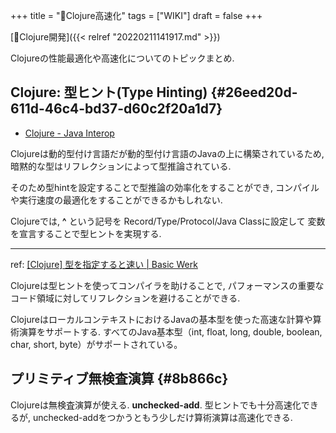 +++
title = "📝Clojure高速化"
tags = ["WIKI"]
draft = false
+++

[📂Clojure開発]({{< relref "20220211141917.md" >}})

Clojureの性能最適化や高速化についてのトピックまとめ.


## Clojure: 型ヒント(Type Hinting) {#26eed20d-611d-46c4-bd37-d60c2f20a1d7}

-   [Clojure - Java Interop](https://clojure.org/reference/java_interop#typehints)

Clojureは動的型付け言語だが動的型付け言語のJavaの上に構築されているため, 暗黙的な型はリフレクションによって型推論されている.

そのため型hintを設定することで型推論の効率化をすることができ, コンパイルや実行速度の最適化をすることができるかもしれない.

Clojureでは, **^** という記号を Record/Type/Protocol/Java Classに設定して 変数を宣言することで型ヒントを実現する.

---

ref: [[Clojure] 型を指定すると速い | Basic Werk](http://basicwerk.com/blog/archives/1479)

Clojureは型ヒントを使ってコンパイラを助けることで, パフォーマンスの重要なコード領域に対してリフレクションを避けることができる.

ClojureはローカルコンテキストにおけるJavaの基本型を使った高速な計算や算術演算をサポートする. すべてのJava基本型（int, float, long, double, boolean, char, short, byte）がサポートされている。


## プリミティブ無検査演算 {#8b866c}

Clojureは無検査演算が使える. **unchecked-add**. 型ヒントでも十分高速化できるが, unchecked-addをつかうともう少しだけ算術演算は高速化できる.
